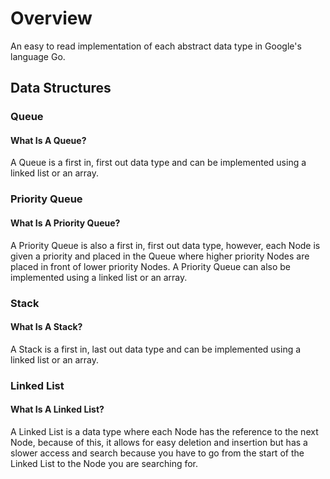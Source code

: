 # Overview
An easy to read implementation of each abstract data type in Google's language Go.

## Data Structures
### Queue
#### What Is A Queue?
A Queue is a first in, first out data type and can be implemented using a linked list or an array.

### Priority Queue
#### What Is A Priority Queue?
A Priority Queue is also a first in, first out data type, however, each Node is given a priority and placed in the Queue where higher priority Nodes are placed in front of lower priority Nodes. A Priority Queue can also be implemented using a linked list or an array.

### Stack
#### What Is A Stack?
A Stack is a first in, last out data type and can be implemented using a linked list or an array.

### Linked List
#### What Is A Linked List?
A Linked List is a data type where each Node has the reference to the next Node, because of this, it allows for easy deletion and insertion but has a slower access and search because you have to go from the start of the Linked List to the Node you are searching for.